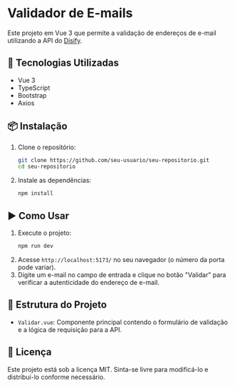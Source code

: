 # Validador de E-mails

Este projeto em Vue 3 que permite a validação de endereços de e-mail utilizando a API do [Disify](https://disify.com/).

## 🚀 Tecnologias Utilizadas
- Vue 3
- TypeScript
- Bootstrap
- Axios

## 📦 Instalação

1. Clone o repositório:
   ```sh
   git clone https://github.com/seu-usuario/seu-repositorio.git
   cd seu-repositorio
   ```

2. Instale as dependências:
   ```sh
   npm install
   ```

## ▶️ Como Usar

1. Execute o projeto:
   ```sh
   npm run dev
   ```
2. Acesse `http://localhost:5173/` no seu navegador (o número da porta pode variar).
3. Digite um e-mail no campo de entrada e clique no botão "Validar" para verificar a autenticidade do endereço de e-mail.

## 📜 Estrutura do Projeto

- `Validar.vue`: Componente principal contendo o formulário de validação e a lógica de requisição para a API.

## 📄 Licença

Este projeto está sob a licença MIT. Sinta-se livre para modificá-lo e distribuí-lo conforme necessário.

